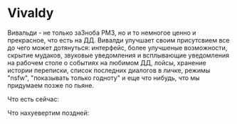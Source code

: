 ﻿# Vivaldy
Вивальди - не только за3ноба РМЗ, но и то немногое ценно и прекрасное, что есть на ДД. Вивалди улучшает своим присутсвием все до чего может дотянуться: интерфейс, более улучшеные возможности, скрытие мудаков, звуковые уведомления и всплывающие уведомления на рабочем столе о событиях на любимом ДД, лойсы, хранение истории переписки, список последних диалогов в личке, режимы "nsfw", "показывать только годноту" и еще что нибудь, что мы придумаем позже по пьяне.

Что есть сейчас:

Что нахуевертим поздней:
